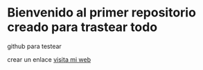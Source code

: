 # Bienvenido al primer repositorio creado para trastear todo

github para testear

crear un enlace
[visita mi web](http://www.google.es)
